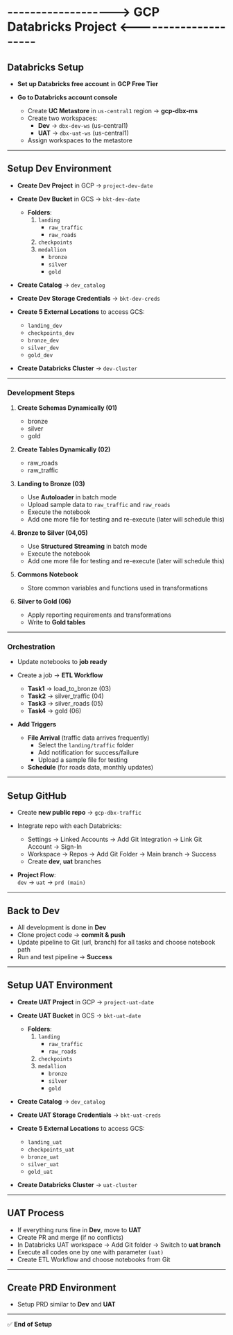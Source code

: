 # -------------------> GCP Databricks Project <---------------------

## Databricks Setup

- **Set up Databricks free account** in **GCP Free Tier**

- **Go to Databricks account console**
  - Create **UC Metastore** in `us-central1` region → **gcp-dbx-ms**
  - Create two workspaces:
    - **Dev** → `dbx-dev-ws` (us-central1)
    - **UAT** → `dbx-uat-ws` (us-central1)
  - Assign workspaces to the metastore

---

## Setup Dev Environment

- **Create Dev Project** in GCP → `project-dev-date`
- **Create Dev Bucket** in GCS → `bkt-dev-date`
  - **Folders**:
    1. `landing`
       - `raw_traffic`
       - `raw_roads`
    2. `checkpoints`
    3. `medallion`
       - `bronze`
       - `silver`
       - `gold`

- **Create Catalog** → `dev_catalog`
- **Create Dev Storage Credentials** → `bkt-dev-creds`
- **Create 5 External Locations** to access GCS:
  - `landing_dev`
  - `checkpoints_dev`
  - `bronze_dev`
  - `silver_dev`
  - `gold_dev`

- **Create Databricks Cluster** → `dev-cluster`

---

### Development Steps

1. **Create Schemas Dynamically (01)**
   - bronze  
   - silver  
   - gold  

2. **Create Tables Dynamically (02)**
   - raw_roads  
   - raw_traffic  

3. **Landing to Bronze (03)**
   - Use **Autoloader** in batch mode  
   - Upload sample data to `raw_traffic` and `raw_roads`  
   - Execute the notebook  
   - Add one more file for testing and re-execute (later will schedule this)  

4. **Bronze to Silver (04,05)**
   - Use **Structured Streaming** in batch mode  
   - Execute the notebook  
   - Add one more file for testing and re-execute (later will schedule this)  

5. **Commons Notebook**
   - Store common variables and functions used in transformations  

6. **Silver to Gold (06)**
   - Apply reporting requirements and transformations  
   - Write to **Gold tables**  

---

### Orchestration

- Update notebooks to **job ready**
- Create a job → **ETL Workflow**
  - **Task1** → load_to_bronze (03)
  - **Task2** → silver_traffic (04)
  - **Task3** → silver_roads (05)
  - **Task4** → gold (06)

- **Add Triggers**
  - **File Arrival** (traffic data arrives frequently)
    - Select the `landing/traffic` folder
    - Add notification for success/failure
    - Upload a sample file for testing
  - **Schedule** (for roads data, monthly updates)

---

## Setup GitHub

- Create **new public repo** → `gcp-dbx-traffic`
- Integrate repo with each Databricks:
  - Settings → Linked Accounts → Add Git Integration → Link Git Account → Sign-In
  - Workspace → Repos → Add Git Folder → Main branch → Success
  - Create **dev**, **uat** branches

- **Project Flow**:  
  `dev` → `uat` → `prd (main)`

---

## Back to Dev

- All development is done in **Dev**
- Clone project code → **commit & push**
- Update pipeline to Git (url, branch) for all tasks and choose notebook path
- Run and test pipeline → **Success**

---

## Setup UAT Environment

- **Create UAT Project** in GCP → `project-uat-date`
- **Create UAT Bucket** in GCS → `bkt-uat-date`
  - **Folders**:
    1. `landing`
       - `raw_traffic`
       - `raw_roads`
    2. `checkpoints`
    3. `medallion`
       - `bronze`
       - `silver`
       - `gold`

- **Create Catalog** → `dev_catalog`
- **Create UAT Storage Credentials** → `bkt-uat-creds`
- **Create 5 External Locations** to access GCS:
  - `landing_uat`
  - `checkpoints_uat`
  - `bronze_uat`
  - `silver_uat`
  - `gold_uat`

- **Create Databricks Cluster** → `uat-cluster`

---

## UAT Process

- If everything runs fine in **Dev**, move to **UAT**
- Create PR and merge (if no conflicts)
- In Databricks UAT workspace → Add Git folder → Switch to **uat branch**
- Execute all codes one by one with parameter `(uat)`
- Create ETL Workflow and choose notebooks from Git

---

## Create PRD Environment

- Setup PRD similar to **Dev** and **UAT**

---

✅ **End of Setup**
